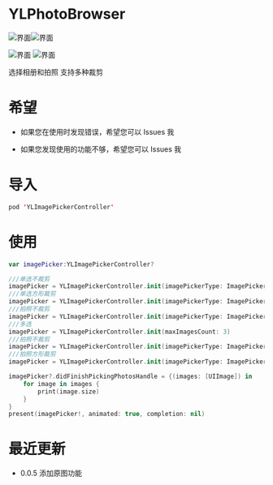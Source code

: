 # YLPhotoBrowser  

![界面](http://upload-images.jianshu.io/upload_images/6327326-3dc14c514c09ec06.png?imageMogr2/auto-orient/strip%7CimageView2/2/w/300)![界面](http://upload-images.jianshu.io/upload_images/6327326-725134e53c71022f.png?imageMogr2/auto-orient/strip%7CimageView2/2/w/300)



![界面](http://upload-images.jianshu.io/upload_images/6327326-97cb07f13a9f7edf.png?imageMogr2/auto-orient/strip%7CimageView2/2/w/300) ![界面](http://upload-images.jianshu.io/upload_images/6327326-6e70030c31ae0264.png?imageMogr2/auto-orient/strip%7CimageView2/2/w/300)



 选择相册和拍照 支持多种裁剪
​    

# 希望
* 如果您在使用时发现错误，希望您可以 Issues 我


* 如果您发现使用的功能不够，希望您可以 Issues 我

# 导入

```swift
pod 'YLImagePickerController'
```

# 使用 

```swift
var imagePicker:YLImagePickerController?

///单选不裁剪
imagePicker = YLImagePickerController.init(imagePickerType: ImagePickerType.album, cropType: CropType.none) 
///单选方形裁剪
imagePicker = YLImagePickerController.init(imagePickerType: ImagePickerType.album, cropType: CropType.square)
///拍照不裁剪
imagePicker = YLImagePickerController.init(imagePickerType: ImagePickerType.album, cropType: CropType.circular)
///多选
imagePicker = YLImagePickerController.init(maxImagesCount: 3)
///拍照不裁剪
imagePicker = YLImagePickerController.init(imagePickerType: ImagePickerType.camera, cropType: CropType.none)
///拍照方形裁剪
imagePicker = YLImagePickerController.init(imagePickerType: ImagePickerType.camera, cropType: CropType.square)

imagePicker?.didFinishPickingPhotosHandle = {(images: [UIImage]) in
    for image in images {
        print(image.size)
    }
}
present(imagePicker!, animated: true, completion: nil)
```

# 最近更新 

- 0.0.5	添加原图功能 


